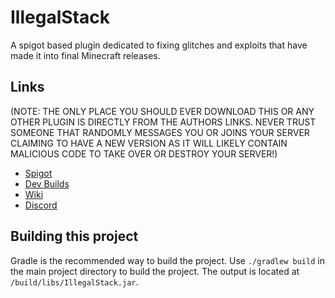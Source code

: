 # IllegalStack
A spigot based plugin dedicated to fixing glitches and exploits that have made it into final Minecraft releases.

## Links
(NOTE: THE ONLY PLACE YOU SHOULD EVER DOWNLOAD THIS OR ANY OTHER PLUGIN IS DIRECTLY FROM THE AUTHORS LINKS.  NEVER TRUST SOMEONE THAT RANDOMLY MESSAGES YOU OR JOINS YOUR SERVER CLAIMING TO HAVE A NEW VERSION AS IT WILL LIKELY CONTAIN MALICIOUS CODE TO TAKE OVER OR DESTROY YOUR SERVER!)
- [Spigot](https://www.spigotmc.org/resources/dupe-fixes-illegal-stack-remover.44411/)
- [Dev Builds](https://ci.athion.net/job/IllegalStack/)
- [Wiki](https://github.com/dniym/IllegalStack/wiki/FAQ)
- [Discord](https://discord.gg/Gsx4QaT)

## Building this project

Gradle is the recommended way to build the project. Use `./gradlew build` in the main project directory to build the project.
The output is located at `/build/libs/IllegalStack.jar`.
